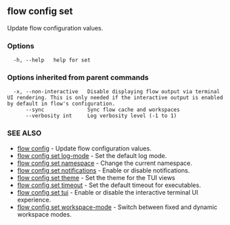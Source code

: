 ## flow config set

Update flow configuration values.

### Options

```
  -h, --help   help for set
```

### Options inherited from parent commands

```
  -x, --non-interactive   Disable displaying flow output via terminal UI rendering. This is only needed if the interactive output is enabled by default in flow's configuration.
      --sync              Sync flow cache and workspaces
      --verbosity int     Log verbosity level (-1 to 1)
```

### SEE ALSO

* [flow config](flow_config.md)	 - Update flow configuration values.
* [flow config set log-mode](flow_config_set_log-mode.md)	 - Set the default log mode.
* [flow config set namespace](flow_config_set_namespace.md)	 - Change the current namespace.
* [flow config set notifications](flow_config_set_notifications.md)	 - Enable or disable notifications.
* [flow config set theme](flow_config_set_theme.md)	 - Set the theme for the TUI views
* [flow config set timeout](flow_config_set_timeout.md)	 - Set the default timeout for executables.
* [flow config set tui](flow_config_set_tui.md)	 - Enable or disable the interactive terminal UI experience.
* [flow config set workspace-mode](flow_config_set_workspace-mode.md)	 - Switch between fixed and dynamic workspace modes.

